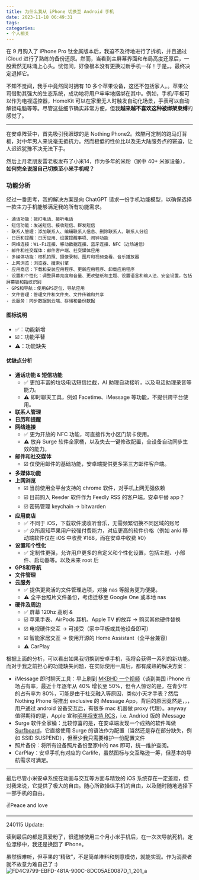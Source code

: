 ```yaml
---
title: 为什么我从 iPhone 切换至 Android 手机
date: 2023-11-18 06:49:31
tags:
categories:
- 个人相关
---
```


在 9 月购入了 iPhone Pro 钛金属版本后，我迫不及待地进行了拆机，并且通过 iCloud 进行了熟练的备份还原。然而，当看到主屏幕界面和布局高度还原后，一股索然无味涌上心头。恍惚间，好像根本没有更换过新手机一样！于是。。最终决定退掉它。

不知不觉间，我手中竟然同时拥有 10 多个苹果设备，这还不包括家人。。苹果公司借助其强大的生态系统，成功地将用户牢牢地捆绑在其中。例如，手机/平板可以作为电视遥控器，HomeKit 可以在家里无人时触发自动化场景，手表可以自动解锁电脑等等。尽管这些细节确实非常方便，但我**越来越不喜欢这种被绑架束缚**的感觉了。

<!--more-->

---

在安卓阵营中，首先吸引我眼球的是 Nothing Phone2。炫酷可定制的跑马灯背板，对中年男人来说毫无抵抗力。然而极低的性价比以及无大陆服务点的窘迫，让人迟迟犹豫不决无法下手。

然后上月老朋友雷老板发布了小米14，作为多年的米粉（家中 40+ 米家设备），**如何完全说服自己切换至小米手机呢？** 

### 功能分析

经过一番思考，我的解决方案是向 ChatGPT 请求一份手机功能模型，以确保选择一款主力手机能够满足我的所有功能需求。
```
- 通话功能：拨打电话、接听电话
- 短信功能：发送短信、接收短信、群发短信
- 联系人管理：添加联系人、编辑联系人信息、删除联系人、联系人分组
- 日历和提醒：日历应用、设置提醒事项、闹钟功能
- 网络连接：Wi-Fi连接、移动数据连接、蓝牙连接、NFC（近场通信）
- 邮件和社交媒体：邮件客户端、社交媒体应用
- 多媒体功能：相机拍照、摄像录制、图片和视频查看、音乐播放器
- 上网浏览：浏览器、搜索引擎
- 应用商店：下载和安装应用程序、更新应用程序、卸载应用程序
- 设置和个性化：调整屏幕亮度和音量、更改壁纸和主题、设置语言和输入法、安全设置，包括屏幕锁和指纹识别
- GPS和导航：使用GPS定位、导航应用
- 文件管理：管理文件和文件夹、文件传输和共享
- 云服务：同步数据到云端、存储和备份数据
```

#### 图标说明
- ✅：功能新增
- ☑️：功能平替
- ⚠️：功能缺失

#### 优缺点分析
- **通话功能 & 短信功能**
    - ✅ 更加丰富的垃圾电话短信拦截，AI 助理自动接听，以及电话助理录音等能力。
    - ⚠️ 即时聊天工具，例如 Facetime、iMessage 等功能，不提供跨平台使用。
- **联系人管理**
- **日历和提醒**
- **网络连接**
    - ✅ 更为开放的 NFC 功能，可直接作为小区门禁卡使用。
    - ⚠️ 放弃 Surge 软件全家桶，以及失去一键修改配置，全设备自动同步生效的能力。
- **邮件和社交媒体**
    - ☑️ 仅使用邮件的基础功能，安卓端提供更多第三方邮件客户端。
- **多媒体功能**
- **上网浏览**
    - ☑️ 当前使用全平台支持的 chrome 软件，对手机上网无强依赖
    - ☑️ 目前购入 Reeder 软件作为 Feedly RSS 的客户端，安卓平替 app？
    - ☑️ 密码管理 keychain -> bitwarden
- **应用商店**
    - ✅ 不同于 iOS，下载软件或收听音乐，无需频繁切换不同区域的账号
    - ✅ 众所周知苹果用户较强付费能力，对应更高的软件价格（例如 anki 移动端软件仅在 iOS 中收费 ¥168，而在安卓中收费 ¥0）
- **设置和个性化**
    - ✅ 定制性更强，允许用户更多的自定义和个性化设置，包括主题、小部件、启动器等。以及未来 root 后
- **GPS和导航**
- **文件管理**
- **云服务**
    - ✅ 提供更灵活的文件管理选项，对接 nas 等服务更为便捷。
    - ⚠️ 全平台照片文件备份，考虑迁移至 Google One 或本地 nas
- **硬件及周边**
    - ✅ 屏幕 120hz 高刷 & 
    - ☑️ 苹果手表、AirPods 耳机、Apple TV 的放弃 -> 购买其他硬件替换
    - ☑️ 电视硬件交互 -> 可接受（家中平板或其他设备即可）
    - ☑️ 智能家居交互 -> 使用开源的 Home Assistant（全平台兼容）
    - ⚠️ CarPlay 

根据上面的分析，可以看出如果我切换到安卓手机，我将会获得一系列的新功能。而对于我之前担心的功能缺失问题，在实际使用一周后，都有成熟的解决方案：
- iMessage 即时聊天工具：早上刷到 [MKBHD 一个视频](https://www.youtube.com/watch?v=ji5HwS3bhlU)（谈到美国 iPhone 市场占有率，最近十年逐年从 40% 增长至 50%，但令人惊讶的是，在青少年的占有率为 80%，可能是由于社交融入等原因，类似小天才手表？然后 Nothing Phone 将推出 exclusive 的 iMessage App，背后的原因竟然是，，，用户通过 android 设备交互后，有很多 mac 机器做 proxy 代理）。anyway 值得期待的是，Apple 宣称[明年将支持 RCS](https://9to5mac.com/2023/11/16/apple-rcs-coming-to-iphone/)，i.e. Andriod 版的 iMessage
- Surge 软件全家桶：比较惊喜的是，在安卓端发现一个成熟的软件叫做 [Surfboard](https://getsurfboard.com/)，它直接使用 Surge 的语法作为配置（当然还是存在部分缺失，例如 SSID SUSPEND），但至少我只需要维护一份配置文件
- 照片备份：将所有设备照片备份至家中的 nas 即可，统一维护查阅。
- CarPlay：安卓手机有对应的 Carlife，虽然图标与交互略逊一筹，但基本的导航需求可满足。

---

最后尽管小米安卓系统在动画与交互等方面与精致的 iOS 系统存在一定差距，但对我来说，它提供了极大的自由。随心所欲操纵手机的自由，以及随时随地选择下一部手机的自由。

✌️Peace and love

---

240115 Update: 

读到最后的都是真爱粉了，很遗憾使用三个月小米手机后，在一次次导航死机，定位漂移中，我还是换回了 iPhone。

虽然很难听，但苹果的“精致”，不是简单堆料和刻意模仿，就能实现。作为消费者就不故意为难自己了 :)
![FD4C9799-EBFD-481A-900C-8DC05AE0087D_1_201_a](images/FD4C9799-EBFD-481A-900C-8DC05AE0087D_1_201_a.jpeg)
